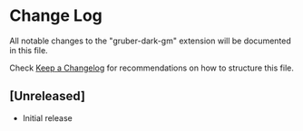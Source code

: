 # Change Log

All notable changes to the "gruber-dark-gm" extension will be documented in this file.

Check [Keep a Changelog](http://keepachangelog.com/) for recommendations on how to structure this file.

## [Unreleased]

- Initial release
